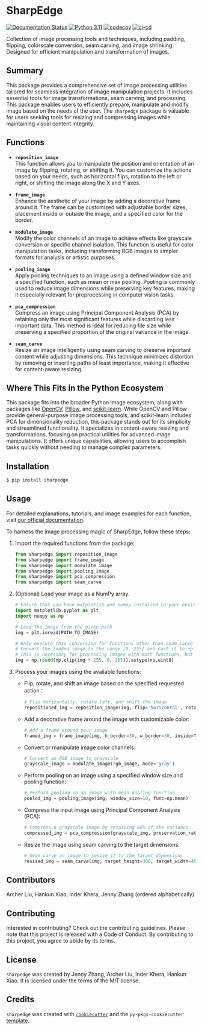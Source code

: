 # SharpEdge

[![Documentation Status](https://readthedocs.org/projects/sharpedge/badge/?version=latest)](https://sharpedge.readthedocs.io/en/latest/?badge=latest)
[![Python 3.11](https://img.shields.io/badge/python-3.11-blue.svg)](https://www.python.org/downloads/release/python-3110/)
[![codecov](https://codecov.io/github/UBC-MDS/SharpEdge/graph/badge.svg?token=seDsuoIJEq)](https://codecov.io/github/UBC-MDS/SharpEdge)
[![ci-cd](https://github.com/UBC-MDS/SharpEdge/actions/workflows/ci-cd.yml/badge.svg)](https://github.com/UBC-MDS/SharpEdge/actions/workflows/ci-cd.yml)

Collection of image processing tools and techniques, including padding, flipping, colorscale conversion, seam carving, and image shrinking. Designed for efficient manipulation and transformation of images.

## Summary

This package provides a comprehensive set of image processing utilities tailored for seamless integration of image manipulation projects. It includes essential tools for image transformations, seam carving, and processing. This package enables users to efficiently prepare, manipulate and modify image based on the needs of the user. The `sharpedge` package is valuable for users seeking tools for resizing and compressing images while maintaining visual content integrity.

## Functions

- **`reposition_image`**  
  This function allows you to manipulate the position and orientation of an image by flipping, rotating, or shifting it. You can customize the actions based on your needs, such as horizontal flips, rotation to the left or right, or shifting the image along the X and Y axes.

- **`frame_image`**  
  Enhance the aesthetic of your image by adding a decorative frame around it. The frame can be customized with adjustable border sizes, placement inside or outside the image, and a specified color for the border.

- **`modulate_image`**  
  Modify the color channels of an image to achieve effects like grayscale conversion or specific channel isolation. This function is useful for color manipulation tasks, including transforming RGB images to simpler formats for analysis or artistic purposes.

- **`pooling_image`**  
  Apply pooling techniques to an image using a defined window size and a specified function, such as mean or max pooling. Pooling is commonly used to reduce image dimensions while preserving key features, making it especially relevant for preprocessing in computer vision tasks.

- **`pca_compression`**  
  Compress an image using Principal Component Analysis (PCA) by retaining only the most significant features while discarding less important data. This method is ideal for reducing file size while preserving a specified proportion of the original variance in the image.

- **`seam_carve`**  
  Resize an image intelligently using seam carving to preserve important content while adjusting dimensions. This technique minimizes distortion by removing or inserting paths of least importance, making it effective for content-aware resizing.

## Where This Fits in the Python Ecosystem

This package fits into the broader Python image ecosystem, along with packages like [OpenCV](https://opencv.org/), [Pillow](https://pillow.readthedocs.io/), and [scikit-learn](https://scikit-learn.org/). While OpenCV and Pillow provide general-purpose image processing tools, and scikit-learn includes PCA for dimensionality reduction, this package stands out for its simplicity and streamlined functionality. It specializes in content-aware resizing and transformations, focusing on practical utilities for advanced image manipulations. It offers unique capabilities, allowing users to accomplish tasks quickly without needing to manage complex parameters.

## Installation

```bash
$ pip install sharpedge
```

## Usage

For detailed explanations, tutorials, and image examples for each function, visit [our official documentation](https://sharpedge.readthedocs.io/en/latest/?badge=latest).

To harness the image processing magic of SharpEdge, follow these steps:

1. Import the required functions from the package:

    ```python
    from sharpedge import reposition_image
    from sharpedge import frame_image
    from sharpedge import modulate_image
    from sharpedge import pooling_image
    from sharpedge import pca_compression
    from sharpedge import seam_carve
    ```

2. (Optional) Load your image as a NumPy array.

      ```python
      # Ensure that you have matplotlib and numpy installed in your environment
      import matplotlib.pyplot as plt
      import numpy as np

      # Load the image from the given path
      img = plt.imread(PATH_TO_IMAGE)

      # Only execute this conversion for functions other than seam_carve
      # Convert the loaded image to the range [0, 255] and cast it to np.uint8 
      # This is necessary for processing images with most functions, but 'seam_carve' handles float inputs directly
      img = np.round(np.clip(img * 255, 0, 255)).astype(np.uint8)
      ```

3. Process your images using the available functions:
   - Flip, rotate, and shift an image based on the specified requested action：

        ```python
        # Flip horizontally, rotate left, and shift the image
        repositioned_img = reposition_image(img, flip='horizontal', rotate='left', shift_x=10, shift_y=20)
        ```

   - Add a decorative frame around the image with customizable color:

        ```python
        # Add a frame around your image
        framed_img = frame_image(img, h_border=30, w_border=30, inside=True, color=255)
        ```

   - Convert or manipulate image color channels:

        ```python
        # Convert an RGB image to grayscale
        grayscale_image = modulate_image(rgb_image, mode='gray')
        ```

   - Perform pooling on an image using a specified window size and pooling function:

        ```python
        # Perform pooling on an image with mean pooling function
        pooled_img = pooling_image(img, window_size=10, func=np.mean)
        ```

   - Compress the input image using Principal Component Analysis (PCA):

        ```python
        # Compress a grayscale image by retaining 80% of the variance
        compressed_img = pca_compression(grayscale_img, preservation_rate=0.8)
        ```

   - Resize the image using seam carving to the target dimensions:

        ```python
        # Seam carve an image to resize it to the target dimensions
        resized_img = seam_carve(img, target_height=300, target_width=400)
        ```

## Contributors

Archer Liu, Hankun Xiao, Inder Khera, Jenny Zhang (ordered alphabetically)

## Contributing

Interested in contributing? Check out the contributing guidelines. Please note that this project is released with a Code of Conduct. By contributing to this project, you agree to abide by its terms.

## License

`sharpedge` was created by Jenny Zhang, Archer Liu, Inder Khera, Hankun Xiao. It is licensed under the terms of the MIT license.

## Credits

`sharpedge` was created with [`cookiecutter`](https://cookiecutter.readthedocs.io/en/latest/) and the `py-pkgs-cookiecutter` [template](https://github.com/py-pkgs/py-pkgs-cookiecutter).